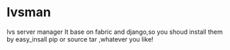 lvsman
======

lvs server manager
It base on fabric and django,so you shoud install them by easy_insall pip or source tar ,whatever you like!

